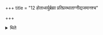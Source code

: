 +++
title = "12 होताध्वर्युर्ब्रह्मा प्रतिप्रस्थाताग्नीद्यजमानश्च"

+++

<details><summary>थिते</summary>

होताध्वर्युर्ब्रह्मा प्रतिप्रस्थाताग्नीद्यजमानश्च १२
</details>
